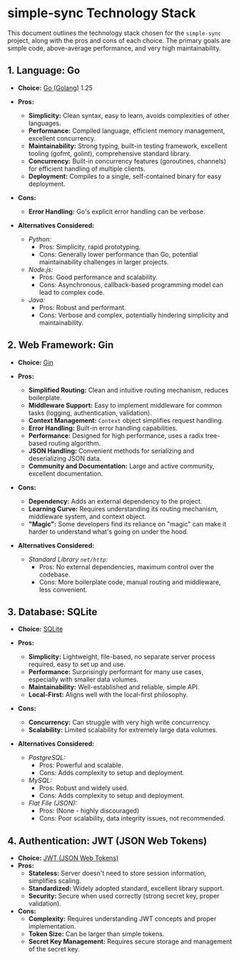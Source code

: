 # simple-sync Technology Stack

This document outlines the technology stack chosen for the `simple-sync` project, along with the pros and cons of each choice. The primary goals are simple code, above-average performance, and very high maintainability.

## 1. Language: Go

*   **Choice:** [Go (Golang)](https://go.dev/) 1.25
*   **Pros:**
    *   **Simplicity:** Clean syntax, easy to learn, avoids complexities of other languages.
    *   **Performance:** Compiled language, efficient memory management, excellent concurrency.
    *   **Maintainability:** Strong typing, built-in testing framework, excellent tooling (gofmt, golint), comprehensive standard library.
    *   **Concurrency:** Built-in concurrency features (goroutines, channels) for efficient handling of multiple clients.
    *   **Deployment:** Compiles to a single, self-contained binary for easy deployment.
*   **Cons:**
    *   **Error Handling:** Go's explicit error handling can be verbose.

*   **Alternatives Considered:**
    *   *Python:*
        *   Pros: Simplicity, rapid prototyping.
        *   Cons: Generally lower performance than Go, potential maintainability challenges in larger projects.
    *   *Node.js:*
        *   Pros: Good performance and scalability.
        *   Cons: Asynchronous, callback-based programming model can lead to complex code.
    *   *Java:*
        *   Pros: Robust and performant.
        *   Cons: Verbose and complex, potentially hindering simplicity and maintainability.

## 2. Web Framework: Gin

*   **Choice:** [Gin](https://github.com/gin-gonic/gin)
*   **Pros:**
    *   **Simplified Routing:** Clean and intuitive routing mechanism, reduces boilerplate.
    *   **Middleware Support:** Easy to implement middleware for common tasks (logging, authentication, validation).
    *   **Context Management:** `Context` object simplifies request handling.
    *   **Error Handling:** Built-in error handling capabilities.
    *   **Performance:** Designed for high performance, uses a radix tree-based routing algorithm.
    *   **JSON Handling:** Convenient methods for serializing and deserializing JSON data.
    *   **Community and Documentation:** Large and active community, excellent documentation.
*   **Cons:**
    *   **Dependency:** Adds an external dependency to the project.
    *   **Learning Curve:** Requires understanding its routing mechanism, middleware system, and context object.
    *   **"Magic":** Some developers find its reliance on "magic" can make it harder to understand what's going on under the hood.

*   **Alternatives Considered:**
    *   *Standard Library `net/http`:*
        *   Pros: No external dependencies, maximum control over the codebase.
        *   Cons: More boilerplate code, manual routing and middleware, less convenient.

## 3. Database: SQLite

*   **Choice:** [SQLite](https://www.sqlite.org/index.html)
*   **Pros:**
    *   **Simplicity:** Lightweight, file-based, no separate server process required, easy to set up and use.
    *   **Performance:** Surprisingly performant for many use cases, especially with smaller data volumes.
    *   **Maintainability:** Well-established and reliable, simple API.
    *   **Local-First:** Aligns well with the local-first philosophy.
*   **Cons:**
    *   **Concurrency:** Can struggle with very high write concurrency.
    *   **Scalability:** Limited scalability for extremely large data volumes.

*   **Alternatives Considered:**
    *   *PostgreSQL:*
        *   Pros: Powerful and scalable.
        *   Cons: Adds complexity to setup and deployment.
    *   *MySQL:*
        *   Pros: Robust and widely used.
        *   Cons: Adds complexity to setup and deployment.
    *   *Flat File (JSON):*
        *   Pros: (None - highly discouraged)
        *   Cons: Poor scalability, data integrity issues, not recommended.

## 4. Authentication: JWT (JSON Web Tokens)

*   **Choice:** [JWT (JSON Web Tokens)](https://jwt.io/)
*   **Pros:**
    *   **Stateless:** Server doesn't need to store session information, simplifies scaling.
    *   **Standardized:** Widely adopted standard, excellent library support.
    *   **Security:** Secure when used correctly (strong secret key, proper validation).
*   **Cons:**
    *   **Complexity:** Requires understanding JWT concepts and proper implementation.
    *   **Token Size:** Can be larger than simple tokens.
    *   **Secret Key Management:** Requires secure storage and management of the secret key.
